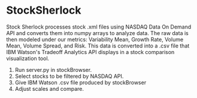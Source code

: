 # StockSherlock
  Stock Sherlock processes stock .xml files using NASDAQ Data On Demand API and converts them into numpy arrays to analyze data. The raw data is then modeled under our metrics: Variability Mean, Growth Rate, Volume Mean, Volume Spread, and Risk. This data is converted into a .csv file that IBM Watson's Tradeoff Analytics API displays in a stock comparison visualization tool. 
  
  1. Run server.py in stockBrowser. 
  2. Select stocks to be filtered by NASDAQ API.
  3. Give IBM Watson .csv file produced by stockBrowser
  4. Adjust scales and compare.
  
  
  
